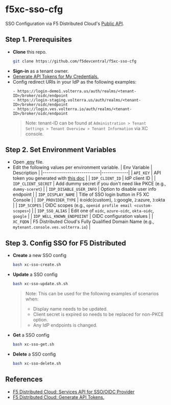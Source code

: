 # f5xc-sso-cfg
SSO Configuration via F5 Distributed Cloud's [Public API](https://docs.cloud.f5.com/docs-v2/api/oidc-provider).

## Step 1. Prerequisites
- **Clone** this repo.
  ```bash
  git clone https://github.com/f5devcentral/f5xc-sso-cfg
  ```
- **Sign-in** as a tenant owner.
- [Generate API Tokens for My Credentials.](https://docs.cloud.f5.com/docs-v2/administration/how-tos/user-mgmt/Credentials#generate-api-tokens-for-my-credentials)
- Config redirect URIs in your IdP as the following examples:
  ```
  - https://login-demo1.volterra.us/auth/realms/<tenant-ID>/broker/oidc/endpoint
  - https://login-staging.volterra.us/auth/realms/<tenant-ID>/broker/oidc/endpoint
  - https://login.ves.volterra.io/auth/realms/<tenant-ID>/broker/oidc/endpoint
  ```  
  > Note: tenant-ID can be found at `Administration > Tenant Settings > Tenant Overview > Tenant Information` via XC console.

## Step 2. Set Environment Variables
- Open [.env](.env) file.
- Edit the following values per environment variable.
  | Env Variable               | Description |
  |----------------------------|-------------|
  | `API_KEY`                  | API token you generated with [this doc](https://docs.cloud.f5.com/docs-v2/administration/how-tos/user-mgmt/Credentials#generate-api-tokens-for-my-credentials) |
  | `IDP_CLIENT_ID`            | IdP client ID |
  | `IDP_CLIENT_SECRET`        | Add dummy secret if you don't need like PKCE (e.g., `dummy-sceret`) |
  | `IDP_DISABLE_USER_INFO`    | Option to disable user info endpoint |
  | `IDP_DISPLAY_NAME`         | Title of SSO login button in F5 XC Console |
  | `IDP_PROVIDER_TYPE`        | `0`:oidc(custom), `1`:google, `2`:azure, `3`:okta |
  | `IDP_SCOPES`               | OIDC scopes (e.g., `openid profile email <custom-scopes>`) |
  | `IDP_SSO_ALIAS`            | Edit one of `oidc`, `azure-oidc`, `okta-oidc`, `google`    |
  | `IDP_WELL_KNOWN_ENDPOIINT` | OIDC configuration values   |
  | `XC_FQDN`                  | F5 Distributed Cloud's Fully Qualified Domain Name (e.g., `mytenant.console.ves.volterra.io`) |

## Step 3. Config SSO for F5 Distributed

- **Create** a new SSO config
  ```bash
  bash xc-sso-create.sh
  ```

- **Update** a SSO config
  ```bash
  bash xc-sso-update.sh.sh
  ```
  > Note: This can be used for the following examples of scenarios when:
  > - Display name needs to be updated.
  > - Client secret is expired so needs to be replaced for non-PKCE option.
  > - Any IdP endpoints is changed.

- **Get** a SSO config
  ```bash
  bash xc-sso-get.sh
  ```

- **Delete** a SSO config
  ```bash
  bash xc-sso-delete.sh
  ```

## References
- [F5 Distributed Cloud: Services API for SSO/OIDC Provider](https://docs.cloud.f5.com/docs-v2/api/oidc-provider)
- [F5 Distributed Cloud: Generate API Tokens.](https://docs.cloud.f5.com/docs-v2/administration/how-tos/user-mgmt/Credentials#generate-api-tokens-for-my-credentials)
